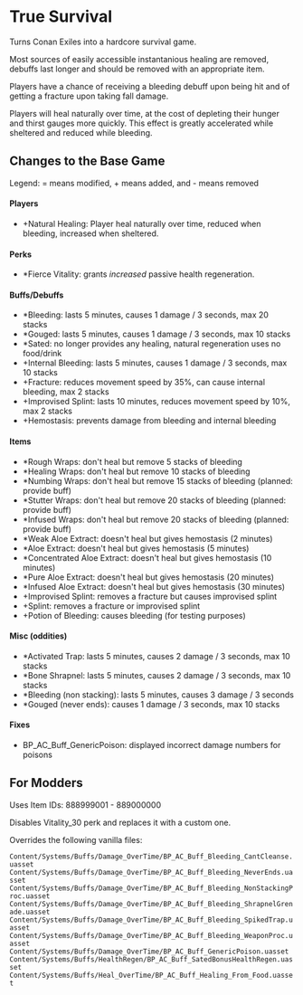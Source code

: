 True Survival
=============

Turns Conan Exiles into a hardcore survival game.

Most sources of easily accessible instantanious healing are removed,
debuffs last longer and should be removed with an appropriate item.

Players have a chance of receiving a bleeding debuff upon being hit and of
getting a fracture upon taking fall damage.

Players will heal naturally over time, at the cost of depleting their hunger and thirst gauges
more quickly. This effect is greatly accelerated while sheltered and reduced while bleeding.

Changes to the Base Game
------------------------

Legend: = means modified, + means added, and - means removed

#### Players
- +Natural Healing: Player heal naturally over time, reduced when bleeding, increased when sheltered.

#### Perks
- \*Fierce Vitality: grants *increased* passive health regeneration.

#### Buffs/Debuffs
- \*Bleeding: lasts 5 minutes, causes 1 damage / 3 seconds, max 20 stacks
- \*Gouged: lasts 5 minutes, causes 1 damage / 3 seconds, max 10 stacks
- \*Sated: no longer provides any healing, natural regeneration uses no food/drink
- +Internal Bleeding: lasts 5 minutes, causes 1 damage / 3 seconds, max 10 stacks
- +Fracture: reduces movement speed by 35%, can cause internal bleeding, max 2 stacks
- +Improvised Splint: lasts 10 minutes, reduces movement speed by 10%, max 2 stacks
- +Hemostasis: prevents damage from bleeding and internal bleeding

#### Items
- \*Rough Wraps: don't heal but remove 5 stacks of bleeding
- \*Healing Wraps: don't heal but remove 10 stacks of bleeding
- \*Numbing Wraps: don't heal but remove 15 stacks of bleeding (planned: provide buff)
- \*Stutter Wraps: don't heal but remove 20 stacks of bleeding (planned: provide buff)
- \*Infused Wraps: don't heal but remove 20 stacks of bleeding (planned: provide buff)
- \*Weak Aloe Extract: doesn't heal but gives hemostasis (2 minutes)
- \*Aloe Extract: doesn't heal but gives hemostasis (5 minutes)
- \*Concentrated Aloe Extract: doesn't heal but gives hemostasis (10 minutes)
- \*Pure Aloe Extract: doesn't heal but gives hemostasis (20 minutes)
- \*Infused Aloe Extract: doesn't heal but gives hemostasis (30 minutes)
- +Improvised Splint: removes a fracture but causes improvised splint
- +Splint: removes a fracture or improvised splint
- +Potion of Bleeding: causes bleeding (for testing purposes)

#### Misc (oddities)
- \*Activated Trap: lasts 5 minutes, causes 2 damage / 3 seconds, max 10 stacks
- \*Bone Shrapnel: lasts 5 minutes, causes 2 damage / 3 seconds, max 10 stacks
- \*Bleeding (non stacking): lasts 5 minutes, causes 3 damage / 3 seconds
- \*Gouged (never ends): causes 1 damage / 3 seconds, max 10 stacks

#### Fixes
- BP_AC_Buff_GenericPoison: displayed incorrect damage numbers for poisons

For Modders
-----------

Uses Item IDs: 888999001 - 889000000

Disables Vitality_30 perk and replaces it with a custom one.

Overrides the following vanilla files:

``
Content/Systems/Buffs/Damage_OverTime/BP_AC_Buff_Bleeding_CantCleanse.uasset
Content/Systems/Buffs/Damage_OverTime/BP_AC_Buff_Bleeding_NeverEnds.uasset
Content/Systems/Buffs/Damage_OverTime/BP_AC_Buff_Bleeding_NonStackingProc.uasset
Content/Systems/Buffs/Damage_OverTime/BP_AC_Buff_Bleeding_ShrapnelGrenade.uasset
Content/Systems/Buffs/Damage_OverTime/BP_AC_Buff_Bleeding_SpikedTrap.uasset
Content/Systems/Buffs/Damage_OverTime/BP_AC_Buff_Bleeding_WeaponProc.uasset
Content/Systems/Buffs/Damage_OverTime/BP_AC_Buff_GenericPoison.uasset
Content/Systems/Buffs/HealthRegen/BP_AC_Buff_SatedBonusHealthRegen.uasset
Content/Systems/Buffs/Heal_OverTime/BP_AC_Buff_Healing_From_Food.uasset
``